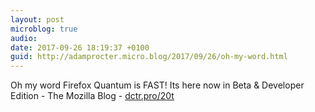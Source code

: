 ```yaml
---
layout: post
microblog: true
audio: 
date: 2017-09-26 18:19:37 +0100
guid: http://adamprocter.micro.blog/2017/09/26/oh-my-word.html
---
```

Oh my word Firefox Quantum is FAST! Its here now in Beta & Developer Edition - The Mozilla Blog - [dctr.pro/20t](http://dctr.pro/20t)
